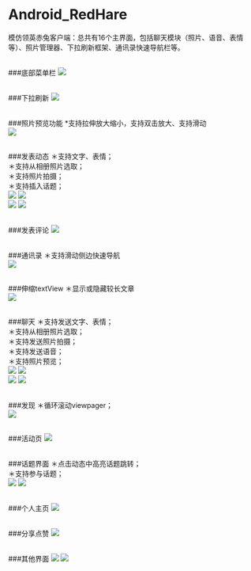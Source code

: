 # Android_RedHare
模仿领英赤兔客户端：总共有16个主界面，包括聊天模块（照片、语音、表情等）、照片管理器、下拉刷新框架、通讯录快速导航栏等。<br/><br/>

###底部菜单栏
![](https://github.com/xuzhitaosanta/Android_RedHare/blob/master/pic/bottomMenu.gif)<br/><br/>

###下拉刷新
![](https://github.com/xuzhitaosanta/Android_RedHare/blob/master/pic/pullRefresh.gif)<br/><br/>

###照片预览功能
*支持拉伸放大缩小，支持双击放大、支持滑动<br/>
![](https://github.com/xuzhitaosanta/Android_RedHare/blob/master/pic/picture.gif)<br/><br/>

###发表动态
＊支持文字、表情；<br/>
＊支持从相册照片选取；<br/>
＊支持照片拍摄；<br/>
＊支持插入话题；<br/>
![](https://github.com/xuzhitaosanta/Android_RedHare/blob/master/pic/dongtai1.gif)
![](https://github.com/xuzhitaosanta/Android_RedHare/blob/master/pic/dongtai3.gif)<br/>
![](https://github.com/xuzhitaosanta/Android_RedHare/blob/master/pic/dongtai2.gif)
![](https://github.com/xuzhitaosanta/Android_RedHare/blob/master/pic/dongtai4.gif)<br/><br/>

###发表评论
![](https://github.com/xuzhitaosanta/Android_RedHare/blob/master/pic/comment.gif)<br/><br/>

###通讯录
＊支持滑动侧边快速导航<br/>
![](https://github.com/xuzhitaosanta/Android_RedHare/blob/master/pic/contacts.gif)<br/><br/>

###伸缩textView
＊显示或隐藏较长文章<br/>
![](https://github.com/xuzhitaosanta/Android_RedHare/blob/master/pic/shrinkText.gif)<br/><br/>

###聊天
＊支持发送文字、表情；<br/>
＊支持从相册照片选取；<br/>
＊支持发送照片拍摄；<br/>
＊支持发送语音；<br/>
＊支持照片预览；<br/>
![](https://github.com/xuzhitaosanta/Android_RedHare/blob/master/pic/chat1.gif)
![](https://github.com/xuzhitaosanta/Android_RedHare/blob/master/pic/chat2.gif)<br/>
![](https://github.com/xuzhitaosanta/Android_RedHare/blob/master/pic/chat3.gif)
![](https://github.com/xuzhitaosanta/Android_RedHare/blob/master/pic/chat4.gif)<br/><br/>

###发现
＊循环滚动viewpager；<br/>
![](https://github.com/xuzhitaosanta/Android_RedHare/blob/master/pic/find.gif)<br/><br/>

###活动页
![](https://github.com/xuzhitaosanta/Android_RedHare/blob/master/pic/activity.gif)<br/><br/>

###话题界面
＊点击动态中高亮话题跳转；<br/>
＊支持参与话题；<br/>
![](https://github.com/xuzhitaosanta/Android_RedHare/blob/master/pic/topic.gif)
![](https://github.com/xuzhitaosanta/Android_RedHare/blob/master/pic/topic1.gif)<br/><br/>

###个人主页
![](https://github.com/xuzhitaosanta/Android_RedHare/blob/master/pic/person.gif)<br/><br/>

###分享点赞
![](https://github.com/xuzhitaosanta/Android_RedHare/blob/master/pic/share.gif)<br/><br/>

###其他界面
![](https://github.com/xuzhitaosanta/Android_RedHare/blob/master/pic/group.gif)
![](https://github.com/xuzhitaosanta/Android_RedHare/blob/master/pic/search.gif)<br/><br/>
